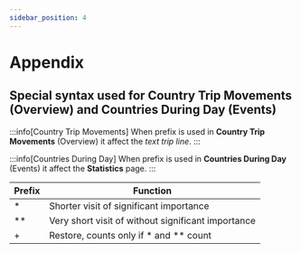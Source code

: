 ```yaml
---
sidebar_position: 4
---
```


# Appendix

## Special syntax used for Country Trip Movements (Overview) and Countries During Day (Events)

:::info[Country Trip Movements]
When prefix is used in **Country Trip Movements** (Overview) it affect the *text trip line*.
:::

:::info[Countries During Day]
When prefix is used in **Countries During Day** (Events) it affect the **Statistics** page.
:::

|Prefix|Function
|-|-|
|*|Shorter visit of significant importance
|**|Very short visit of without significant importance
|+|Restore, counts only if * and ** count